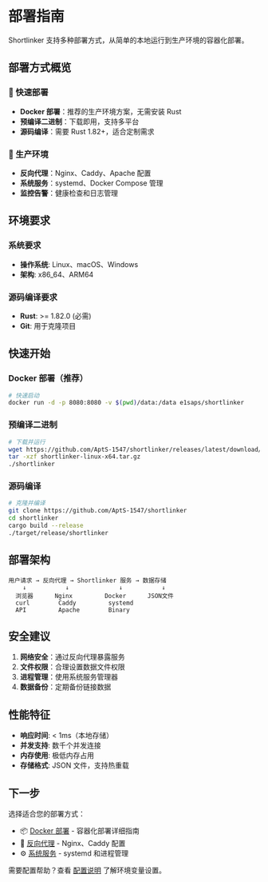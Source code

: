 # 部署指南

Shortlinker 支持多种部署方式，从简单的本地运行到生产环境的容器化部署。

## 部署方式概览

### 🚀 快速部署
- **Docker 部署**：推荐的生产环境方案，无需安装 Rust
- **预编译二进制**：下载即用，支持多平台
- **源码编译**：需要 Rust 1.82+，适合定制需求

### 🔧 生产环境
- **反向代理**：Nginx、Caddy、Apache 配置
- **系统服务**：systemd、Docker Compose 管理
- **监控告警**：健康检查和日志管理

## 环境要求

### 系统要求
- **操作系统**: Linux、macOS、Windows
- **架构**: x86_64、ARM64

### 源码编译要求
- **Rust**: >= 1.82.0 (必需)
- **Git**: 用于克隆项目

## 快速开始

### Docker 部署（推荐）
```bash
# 快速启动
docker run -d -p 8080:8080 -v $(pwd)/data:/data e1saps/shortlinker
```

### 预编译二进制
```bash
# 下载并运行
wget https://github.com/AptS-1547/shortlinker/releases/latest/download/shortlinker-linux-x64.tar.gz
tar -xzf shortlinker-linux-x64.tar.gz
./shortlinker
```

### 源码编译
```bash
# 克隆并编译
git clone https://github.com/AptS-1547/shortlinker
cd shortlinker
cargo build --release
./target/release/shortlinker
```

## 部署架构

```
用户请求 → 反向代理 → Shortlinker 服务 → 数据存储
    ↓           ↓              ↓           ↓
  浏览器      Nginx         Docker      JSON文件
  curl        Caddy         systemd     
  API         Apache        Binary
```

## 安全建议

1. **网络安全**：通过反向代理暴露服务
2. **文件权限**：合理设置数据文件权限
3. **进程管理**：使用系统服务管理器
4. **数据备份**：定期备份链接数据

## 性能特征

- **响应时间**: < 1ms（本地存储）
- **并发支持**: 数千个并发连接
- **内存使用**: 极低内存占用
- **存储格式**: JSON 文件，支持热重载

## 下一步

选择适合您的部署方式：

- 📦 [Docker 部署](/deployment/docker) - 容器化部署详细指南
- 🔀 [反向代理](/deployment/proxy) - Nginx、Caddy 配置
- ⚙️ [系统服务](/deployment/systemd) - systemd 和进程管理

需要配置帮助？查看 [配置说明](/config/) 了解环境变量设置。
